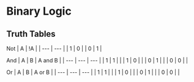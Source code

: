 # Binary Logic

## Truth Tables

Not
| A | !A |
| --- | --- |
| 1 | 0 |
| 0 | 1 |

And
| A | B | A and B |
| --- | --- | --- |
| 1 | 1 |  |
| 1 | 0 |  |
| 0 | 1 |  |
| 0 | 0 |  |

Or
| A | B | A or B |
| --- | --- | --- |
| 1 | 1 |  |
| 1 | 0 |  |
| 0 | 1 |  |
| 0 | 0 |  |
